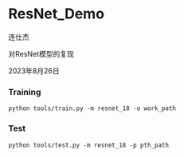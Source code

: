 # ResNet_Demo

连仕杰

对ResNet模型的复现

2023年8月26日

### Training
`python tools/train.py -m resnet_18 -o work_path`

### Test
`python tools/test.py -m resnet_18 -p pth_path`
